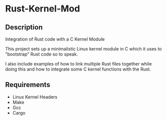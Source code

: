 # Rust-Kernel-Mod

## Description

Integration of Rust code with a C Kernel Module

This project sets up a minimalistic Linux kernel module in C which it uses to "bootstrap" Rust code so to speak.

I also include examples of how to link multiple Rust files together while doing this and how to integrate some C kernel functions with the Rust.

## Requirements

 - Linux Kernel Headers
 - Make
 - Gcc
 - Cargo
